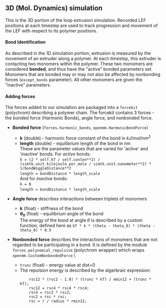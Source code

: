 ## 3D (Mol. Dynamics) simulation
This is the 3D portion of the loop extrusion simulation. Recorded LEF positions at each timestep are used to track progression and movement of the LEF with respect to its polymer positions.

#### Bond Identification
As described in the 1D simulation portion, extrusion is measured by the movement of an extruder along a polymer. At each timestep, this extruder is contacting two monomers within the polymer. These two monomers are considered **bonded**, and thus have the "active" bonded parameters set. Monomers that are bonded may or may not also be affected by nonbonding forces (`except_bonds` parameter). All other monomers are given the "inactive" parameters.
#### Adding forces
The forces added to our simulation are packaged into a `forcekit` (polychrom) describing a polymer chain. The forcekit contains 3 forces - the bonded force (Harmonic Bonds), angle force, and nonbonded force. 
* **Bonded force** (`forces.harmonic_bonds`, `openmm.HarmonicBondForce`) 
  * **k** (double) - harmonic force constant of the bond in $kJ/mol/nm^2$ 
  * **length** (double) - equilibrium length of the bond in nm
  \
These are the parameter values that are varied for 'active' and 'inactive' bonds. For *active* bonds: \
  `k = (2 * self.kT / self.conlen**2) / (simtk.unit.kilojoule_per_mole / simtk.unit.nanometer**2) * 1/bondWiggleDistance**2` \
  `length = bondDistance * length_scale` \
And for *inactive* bonds: \
  `k = 0` \
  `length = bondDistance * length_scale`

* **Angle force** describes interactions between triplets of monomers
  * **k** (float) - stiffness of the bond
  * **$\theta_0$** (float) - equilibrium angle of the bond \
  The energy of the bond at angle $\theta$ is described by a custom function, defined here as `kT * k * (theta - theta_0) * (theta - theta_0) * 0.5`

* **Nonbonded force** describes the interactions of monomers that are not regarded to be participating in a bond. It is defined by the module `forces.polynomial_repulsive` (polychrom wrapper) which wraps `openmm.CustomNonbondedForce` \
  * `trunc` (float) - energy value at dist=0
  * The repulsion energy is described by the algerbraic expression:
    ```
        rsc12 * (rsc2 - 1.0) * (trunc * kT) / emin12 + (trunc * kT);
        rsc12 = rsc4 * rsc4 * rsc4;
        rsc4 = rsc2 * rsc2;
        rsc2 = rsc * rsc;
        rsc = r / radius * rmin12;
    ```
